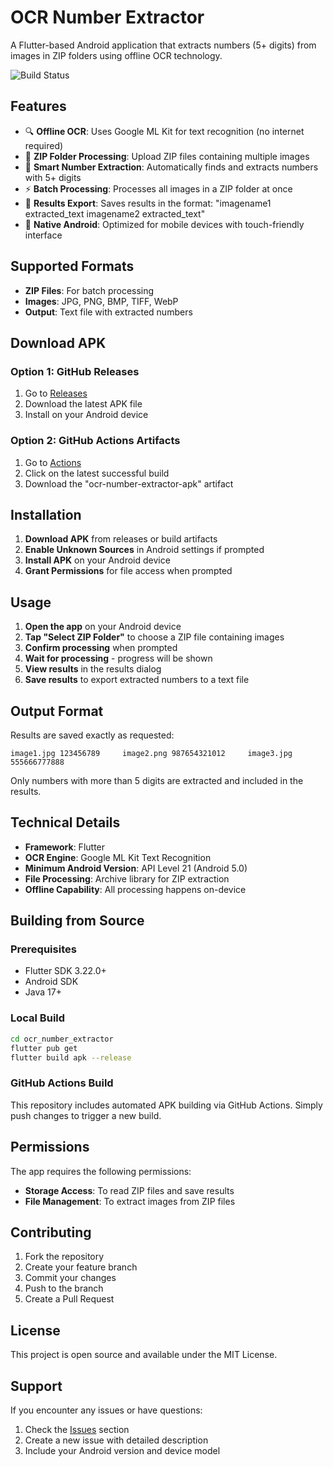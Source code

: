 # OCR Number Extractor

A Flutter-based Android application that extracts numbers (5+ digits) from images in ZIP folders using offline OCR technology.

![Build Status](https://github.com/yourusername/ocr-number-extractor/workflows/Build%20Android%20APK/badge.svg)

## Features

- 🔍 **Offline OCR**: Uses Google ML Kit for text recognition (no internet required)
- 📁 **ZIP Folder Processing**: Upload ZIP files containing multiple images
- 🔢 **Smart Number Extraction**: Automatically finds and extracts numbers with 5+ digits
- ⚡ **Batch Processing**: Processes all images in a ZIP folder at once
- 💾 **Results Export**: Saves results in the format: "imagename1 extracted_text     imagename2 extracted_text"
- 📱 **Native Android**: Optimized for mobile devices with touch-friendly interface

## Supported Formats

- **ZIP Files**: For batch processing
- **Images**: JPG, PNG, BMP, TIFF, WebP
- **Output**: Text file with extracted numbers

## Download APK

### Option 1: GitHub Releases
1. Go to [Releases](../../releases)
2. Download the latest APK file
3. Install on your Android device

### Option 2: GitHub Actions Artifacts
1. Go to [Actions](../../actions)
2. Click on the latest successful build
3. Download the "ocr-number-extractor-apk" artifact

## Installation

1. **Download APK** from releases or build artifacts
2. **Enable Unknown Sources** in Android settings if prompted
3. **Install APK** on your Android device
4. **Grant Permissions** for file access when prompted

## Usage

1. **Open the app** on your Android device
2. **Tap "Select ZIP Folder"** to choose a ZIP file containing images
3. **Confirm processing** when prompted
4. **Wait for processing** - progress will be shown
5. **View results** in the results dialog
6. **Save results** to export extracted numbers to a text file

## Output Format

Results are saved exactly as requested:
```
image1.jpg 123456789     image2.png 987654321012     image3.jpg 555666777888
```

Only numbers with more than 5 digits are extracted and included in the results.

## Technical Details

- **Framework**: Flutter
- **OCR Engine**: Google ML Kit Text Recognition
- **Minimum Android Version**: API Level 21 (Android 5.0)
- **File Processing**: Archive library for ZIP extraction
- **Offline Capability**: All processing happens on-device

## Building from Source

### Prerequisites
- Flutter SDK 3.22.0+
- Android SDK
- Java 17+

### Local Build
```bash
cd ocr_number_extractor
flutter pub get
flutter build apk --release
```

### GitHub Actions Build
This repository includes automated APK building via GitHub Actions. Simply push changes to trigger a new build.

## Permissions

The app requires the following permissions:
- **Storage Access**: To read ZIP files and save results
- **File Management**: To extract images from ZIP files

## Contributing

1. Fork the repository
2. Create your feature branch
3. Commit your changes
4. Push to the branch
5. Create a Pull Request

## License

This project is open source and available under the MIT License.

## Support

If you encounter any issues or have questions:
1. Check the [Issues](../../issues) section
2. Create a new issue with detailed description
3. Include your Android version and device model